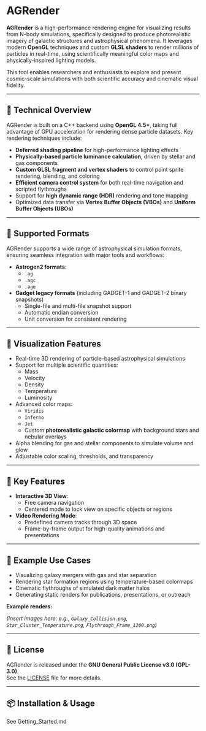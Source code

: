 # AGRender

**AGRender** is a high-performance rendering engine for visualizing results from N-body simulations, specifically designed to produce photorealistic imagery of galactic structures and astrophysical phenomena. It leverages modern **OpenGL** techniques and custom **GLSL shaders** to render millions of particles in real-time, using scientifically meaningful color maps and physically-inspired lighting models.

This tool enables researchers and enthusiasts to explore and present cosmic-scale simulations with both scientific accuracy and cinematic visual fidelity.

---

## 🔧 Technical Overview

AGRender is built on a C++ backend using **OpenGL 4.5+**, taking full advantage of GPU acceleration for rendering dense particle datasets. Key rendering techniques include:

- **Deferred shading pipeline** for high-performance lighting effects
- **Physically-based particle luminance calculation**, driven by stellar and gas components
- **Custom GLSL fragment and vertex shaders** to control point sprite rendering, blending, and coloring
- **Efficient camera control system** for both real-time navigation and scripted flythroughs
- Support for **high dynamic range (HDR)** rendering and tone mapping
- Optimized data transfer via **Vertex Buffer Objects (VBOs)** and **Uniform Buffer Objects (UBOs)**

---

## 📁 Supported Formats

AGRender supports a wide range of astrophysical simulation formats, ensuring seamless integration with major tools and workflows:

- **Astrogen2 formats**:
  - `.ag`
  - `.agc`
  - `.age`
- **Gadget legacy formats** (including GADGET-1 and GADGET-2 binary snapshots)
  - Single-file and multi-file snapshot support
  - Automatic endian conversion
  - Unit conversion for consistent rendering

---

## 🎨 Visualization Features

- Real-time 3D rendering of particle-based astrophysical simulations
- Support for multiple scientific quantities:
  - Mass
  - Velocity
  - Density
  - Temperature
  - Luminosity
- Advanced color maps:
  - `Viridis`
  - `Inferno`
  - `Jet`
  - Custom **photorealistic galactic colormap** with background stars and nebular overlays
- Alpha blending for gas and stellar components to simulate volume and glow
- Adjustable color scaling, thresholds, and transparency

---

## 🎥 Key Features

- **Interactive 3D View**:
  - Free camera navigation
  - Centered mode to lock view on specific objects or regions
- **Video Rendering Mode**:
  - Predefined camera tracks through 3D space
  - Frame-by-frame output for high-quality animations and presentations

---

## 🚀 Example Use Cases

- Visualizing galaxy mergers with gas and star separation
- Rendering star formation regions using temperature-based colormaps
- Cinematic flythroughs of simulated dark matter halos
- Generating static renders for publications, presentations, or outreach

**Example renders:**

*(Insert images here: e.g., `Galaxy_Collision.png`, `Star_Cluster_Temperature.png`, `Flythrough_Frame_1200.png`)*

---

## 📄 License

AGRender is released under the **GNU General Public License v3.0 (GPL-3.0)**.  
See the [LICENSE](./LICENSE) file for more details.

---

## 📦 Installation & Usage

See Getting_Started.md
